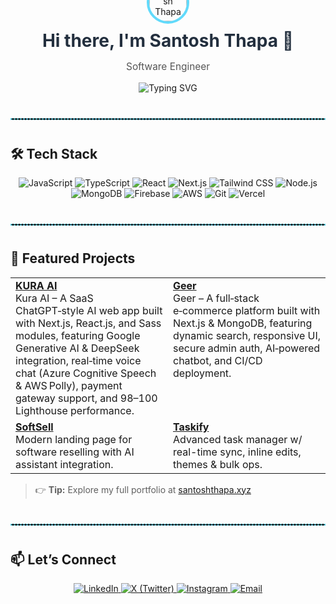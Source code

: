 

<div align="center" style="margin-top:-80px;">
  <img src="https://santosh-gamma.vercel.app/logo180.png" alt="Santosh Thapa" width="60" style="border-radius:50%; border:4px solid #61DAFB;"/>
  <h1 style="margin:10px 0; color:#232F3E;">Hi there, I'm Santosh Thapa 👋</h1>
  <p style="font-size:1.1em; color:#555;">Software Engineer</p>

  <img src="https://readme-typing-svg.herokuapp.com?font=Fira+Code&size=24&pause=1000&color=61DAFB&center=true&width=500&lines=Code,+Coffee,+Creativity!;One+Commit+at+a+Time" alt="Typing SVG"/>
</div>

<hr style="border:1px dashed #61DAFB; margin: 40px 0;">

## 🛠 Tech Stack

<p align="center">
  <img src="https://img.shields.io/badge/JavaScript-F7DF1E?style=flat-square&logo=javascript&logoColor=000" alt="JavaScript"/>
  <img src="https://img.shields.io/badge/TypeScript-3178C6?style=flat-square&logo=typescript&logoColor=white" alt="TypeScript"/>
  <img src="https://img.shields.io/badge/React-61DAFB?style=flat-square&logo=react&logoColor=000" alt="React"/>
  <img src="https://img.shields.io/badge/Next.js-000?style=flat-square&logo=next.js&logoColor=FFF" alt="Next.js"/>
  <img src="https://img.shields.io/badge/TailwindCSS-06B6D4?style=flat-square&logo=tailwindcss&logoColor=white" alt="Tailwind CSS"/>
  <img src="https://img.shields.io/badge/Node.js-339933?style=flat-square&logo=node.js&logoColor=white" alt="Node.js"/>
  <img src="https://img.shields.io/badge/MongoDB-47A248?style=flat-square&logo=mongodb&logoColor=white" alt="MongoDB"/>
  <img src="https://img.shields.io/badge/Firebase-FFCA28?style=flat-square&logo=firebase&logoColor=000" alt="Firebase"/>
  <img src="https://img.shields.io/badge/AWS-232F3E?style=flat-square&logo=amazonaws&logoColor=white" alt="AWS"/>
  <img src="https://img.shields.io/badge/Git-F05032?style=flat-square&logo=git&logoColor=white" alt="Git"/>
  <img src="https://img.shields.io/badge/Vercel-000000?style=flat-square&logo=vercel&logoColor=white" alt="Vercel"/>
</p>

<hr style="border:1px dashed #61DAFB; margin: 40px 0;">

## 🌟 Featured Projects

<table width="100%">
  <tr>
    <td width="50%" valign="top">
      <strong><a href="https://kura-iota.vercel.app/">KURA AI</a></strong><br/>
     Kura AI – A SaaS ChatGPT‑style AI web app built with Next.js, React.js, and Sass modules, featuring Google Generative AI & DeepSeek integration, real‑time voice chat (Azure Cognitive Speech & AWS Polly), payment gateway support, and 98–100 Lighthouse performance.
    </td>
     <td width="50%" valign="top">
      <strong><a href="https://santosh-gamma.vercel.app/">Geer</a></strong><br/>
      Geer – A full‑stack e‑commerce platform built with Next.js & MongoDB, featuring dynamic search, responsive UI, secure admin auth, AI‑powered chatbot, and CI/CD deployment.
    </td>
  
  </tr>
  <tr>
    <td width="50%" valign="top">
      <strong><a href="https://soft-sell-two-lime.vercel.app/">SoftSell</a></strong><br/>
      Modern landing page for software reselling with AI assistant integration.
    </td>
     <td width="50%" valign="top">
      <strong><a href="https://taskifyapp-smoky.vercel.app/">Taskify</a></strong><br/>
      Advanced task manager w/ real-time sync, inline edits, themes & bulk ops.
    </td>
  </tr>
</table>

> 👉 **Tip:** Explore my full portfolio at [santoshthapa.xyz](https://www.santoshthapa.xyz)

<hr style="border:1px dashed #61DAFB; margin: 40px 0;">

## 📫 Let’s Connect

<p align="center">
  <a href="https://in.linkedin.com/in/santosh986" target="_blank">
    <img src="https://img.shields.io/badge/LinkedIn-0A66C2?style=flat-square&logo=linkedin&logoColor=white" alt="LinkedIn"/>
  </a>
<a href="https://x.com/SantoshThapa689" target="_blank">
  <img
    src="https://img.shields.io/badge/X-1DA1F2?style=flat-square&logo=x&logoColor=white"
    alt="X (Twitter)"/>
</a>

  <a href="https://www.instagram.com/santoshh689" target="_blank">
    <img src="https://img.shields.io/badge/Instagram-E4405F?style=flat-square&logo=instagram&logoColor=white" alt="Instagram"/>
  </a>
  <a href="mailto:st8493510@gmail.com" target="_blank">
    <img src="https://img.shields.io/badge/Email-D14836?style=flat-square&logo=gmail&logoColor=white" alt="Email"/>
  </a>
</p>
